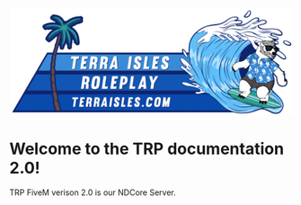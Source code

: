 ![banner](./../../img/banner.png)
# Welcome to the TRP documentation 2.0! 

TRP FiveM verison 2.0 is our NDCore Server.

